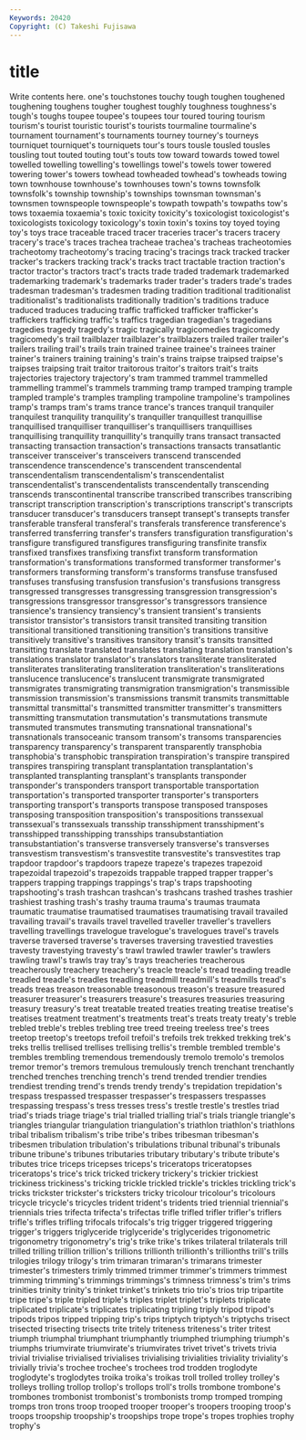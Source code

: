 ```yaml
---
Keywords: 20420 
Copyright: (C) Takeshi Fujisawa
---
```


# title

Write contents here.
one's touchstones touchy tough
toughen toughened toughening toughens tougher toughest toughly toughness toughness's tough's
toughs toupee toupee's toupees tour toured touring tourism tourism's tourist
touristic tourist's tourists tourmaline tourmaline's tournament tournament's tournaments tourney tourney's
tourneys tourniquet tourniquet's tourniquets tour's tours tousle tousled tousles tousling
tout touted touting tout's touts tow toward towards towed towel
towelled towelling towelling's towellings towel's towels tower towered towering tower's
towers towhead towheaded towhead's towheads towing town townhouse townhouse's townhouses
town's towns townsfolk townsfolk's township township's townships townsman townsman's townsmen
townspeople townspeople's towpath towpath's towpaths tow's tows toxaemia toxaemia's toxic
toxicity toxicity's toxicologist toxicologist's toxicologists toxicology toxicology's toxin toxin's toxins
toy toyed toying toy's toys trace traceable traced tracer traceries
tracer's tracers tracery tracery's trace's traces trachea tracheae trachea's tracheas
tracheotomies tracheotomy tracheotomy's tracing tracing's tracings track tracked tracker tracker's
trackers tracking track's tracks tract tractable traction traction's tractor tractor's
tractors tract's tracts trade traded trademark trademarked trademarking trademark's trademarks
trader trader's traders trade's trades tradesman tradesman's tradesmen trading tradition
traditional traditionalist traditionalist's traditionalists traditionally tradition's traditions traduce traduced traduces
traducing traffic trafficked trafficker trafficker's traffickers trafficking traffic's traffics tragedian
tragedian's tragedians tragedies tragedy tragedy's tragic tragically tragicomedies tragicomedy tragicomedy's
trail trailblazer trailblazer's trailblazers trailed trailer trailer's trailers trailing trail's
trails train trained trainee trainee's trainees trainer trainer's trainers training
training's train's trains traipse traipsed traipse's traipses traipsing trait traitor
traitorous traitor's traitors trait's traits trajectories trajectory trajectory's tram trammed
trammel trammelled trammelling trammel's trammels tramming tramp tramped tramping trample
trampled trample's tramples trampling trampoline trampoline's trampolines tramp's tramps tram's
trams trance trance's trances tranquil tranquiler tranquilest tranquility tranquility's tranquiller
tranquillest tranquillise tranquillised tranquilliser tranquilliser's tranquillisers tranquillises tranquillising tranquillity tranquillity's
tranquilly trans transact transacted transacting transaction transaction's transactions transacts transatlantic
transceiver transceiver's transceivers transcend transcended transcendence transcendence's transcendent transcendental transcendentalism
transcendentalism's transcendentalist transcendentalist's transcendentalists transcendentally transcending transcends transcontinental transcribe transcribed
transcribes transcribing transcript transcription transcription's transcriptions transcript's transcripts transducer transducer's
transducers transept transept's transepts transfer transferable transferal transferal's transferals transference
transference's transferred transferring transfer's transfers transfiguration transfiguration's transfigure transfigured transfigures
transfiguring transfinite transfix transfixed transfixes transfixing transfixt transform transformation transformation's
transformations transformed transformer transformer's transformers transforming transform's transforms transfuse transfused
transfuses transfusing transfusion transfusion's transfusions transgress transgressed transgresses transgressing transgression
transgression's transgressions transgressor transgressor's transgressors transience transience's transiency transiency's transient
transient's transients transistor transistor's transistors transit transited transiting transition transitional
transitioned transitioning transition's transitions transitive transitively transitive's transitives transitory transit's
transits transitted transitting translate translated translates translating translation translation's translations
translator translator's translators transliterate transliterated transliterates transliterating transliteration transliteration's transliterations
translucence translucence's translucent transmigrate transmigrated transmigrates transmigrating transmigration transmigration's transmissible
transmission transmission's transmissions transmit transmits transmittable transmittal transmittal's transmitted transmitter
transmitter's transmitters transmitting transmutation transmutation's transmutations transmute transmuted transmutes transmuting
transnational transnational's transnationals transoceanic transom transom's transoms transparencies transparency transparency's
transparent transparently transphobia transphobia's transphobic transpiration transpiration's transpire transpired transpires
transpiring transplant transplantation transplantation's transplanted transplanting transplant's transplants transponder transponder's
transponders transport transportable transportation transportation's transported transporter transporter's transporters transporting
transport's transports transpose transposed transposes transposing transposition transposition's transpositions transsexual
transsexual's transsexuals transship transshipment transshipment's transshipped transshipping transships transubstantiation transubstantiation's
transverse transversely transverse's transverses transvestism transvestism's transvestite transvestite's transvestites trap
trapdoor trapdoor's trapdoors trapeze trapeze's trapezes trapezoid trapezoidal trapezoid's trapezoids
trappable trapped trapper trapper's trappers trapping trappings trappings's trap's traps
trapshooting trapshooting's trash trashcan trashcan's trashcans trashed trashes trashier trashiest
trashing trash's trashy trauma trauma's traumas traumata traumatic traumatise traumatised
traumatises traumatising travail travailed travailing travail's travails travel travelled traveller
traveller's travellers travelling travellings travelogue travelogue's travelogues travel's travels traverse
traversed traverse's traverses traversing travestied travesties travesty travestying travesty's trawl
trawled trawler trawler's trawlers trawling trawl's trawls tray tray's trays
treacheries treacherous treacherously treachery treachery's treacle treacle's tread treading treadle
treadled treadle's treadles treadling treadmill treadmill's treadmills tread's treads treas
treason treasonable treasonous treason's treasure treasured treasurer treasurer's treasurers treasure's
treasures treasuries treasuring treasury treasury's treat treatable treated treaties treating
treatise treatise's treatises treatment treatment's treatments treat's treats treaty treaty's
treble trebled treble's trebles trebling tree treed treeing treeless tree's
trees treetop treetop's treetops trefoil trefoil's trefoils trek trekked trekking
trek's treks trellis trellised trellises trellising trellis's tremble trembled tremble's
trembles trembling tremendous tremendously tremolo tremolo's tremolos tremor tremor's tremors
tremulous tremulously trench trenchant trenchantly trenched trenches trenching trench's trend
trended trendier trendies trendiest trending trend's trends trendy trendy's trepidation
trepidation's trespass trespassed trespasser trespasser's trespassers trespasses trespassing trespass's tress
tresses tress's trestle trestle's trestles triad triad's triads triage triage's
trial trialled trialling trial's trials triangle triangle's triangles triangular triangulation
triangulation's triathlon triathlon's triathlons tribal tribalism tribalism's tribe tribe's tribes
tribesman tribesman's tribesmen tribulation tribulation's tribulations tribunal tribunal's tribunals tribune
tribune's tribunes tributaries tributary tributary's tribute tribute's tributes trice triceps
tricepses triceps's triceratops triceratopses triceratops's trice's trick tricked trickery trickery's
trickier trickiest trickiness trickiness's tricking trickle trickled trickle's trickles trickling
trick's tricks trickster trickster's tricksters tricky tricolour tricolour's tricolours tricycle
tricycle's tricycles trident trident's tridents tried triennial triennial's triennials tries
trifecta trifecta's trifectas trifle trifled trifler trifler's triflers trifle's trifles
trifling trifocals trifocals's trig trigger triggered triggering trigger's triggers triglyceride
triglyceride's triglycerides trigonometric trigonometry trigonometry's trig's trike trike's trikes trilateral
trilaterals trill trilled trilling trillion trillion's trillions trillionth trillionth's trillionths
trill's trills trilogies trilogy trilogy's trim trimaran trimaran's trimarans trimester
trimester's trimesters trimly trimmed trimmer trimmer's trimmers trimmest trimming trimming's
trimmings trimmings's trimness trimness's trim's trims trinities trinity trinity's trinket
trinket's trinkets trio trio's trios trip tripartite tripe tripe's triple
tripled triple's triples triplet triplet's triplets triplicate triplicated triplicate's triplicates
triplicating tripling triply tripod tripod's tripods tripos tripped tripping trip's
trips triptych triptych's triptychs trisect trisected trisecting trisects trite tritely
triteness triteness's triter tritest triumph triumphal triumphant triumphantly triumphed triumphing
triumph's triumphs triumvirate triumvirate's triumvirates trivet trivet's trivets trivia trivial
trivialise trivialised trivialises trivialising trivialities triviality triviality's trivially trivia's trochee
trochee's trochees trod trodden troglodyte troglodyte's troglodytes troika troika's troikas
troll trolled trolley trolley's trolleys trolling trollop trollop's trollops troll's
trolls trombone trombone's trombones trombonist trombonist's trombonists tromp tromped tromping
tromps tron trons troop trooped trooper trooper's troopers trooping troop's
troops troopship troopship's troopships trope trope's tropes trophies trophy trophy's
